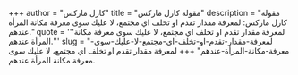 +++
author = "كارل ماركس"
title = "مقولة كارل ماركس"
description = "مقولة كارل ماركس: لمعرفة مقدار تقدم او تخلف اي مجتمع، لا عليك سوى معرفة مكانة المرأة عندهم."
quote = '''لمعرفة مقدار تقدم او تخلف اي مجتمع، لا عليك سوى معرفة مكانة المرأة عندهم.''' 
slug = "لمعرفة-مقدار-تقدم-او-تخلف-اي-مجتمع-لا-عليك-سوى-معرفة-مكانة-المرأة-عندهم"
+++
لمعرفة مقدار تقدم او تخلف اي مجتمع، لا عليك سوى معرفة مكانة المرأة عندهم.
